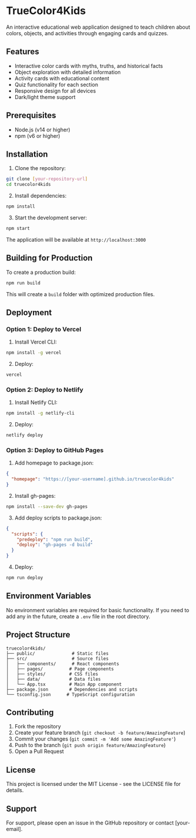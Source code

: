 # TrueColor4Kids

An interactive educational web application designed to teach children about colors, objects, and activities through engaging cards and quizzes.

## Features

- Interactive color cards with myths, truths, and historical facts
- Object exploration with detailed information
- Activity cards with educational content
- Quiz functionality for each section
- Responsive design for all devices
- Dark/light theme support

## Prerequisites

- Node.js (v14 or higher)
- npm (v6 or higher)

## Installation

1. Clone the repository:
```bash
git clone [your-repository-url]
cd truecolor4kids
```

2. Install dependencies:
```bash
npm install
```

3. Start the development server:
```bash
npm start
```

The application will be available at `http://localhost:3000`

## Building for Production

To create a production build:

```bash
npm run build
```

This will create a `build` folder with optimized production files.

## Deployment

### Option 1: Deploy to Vercel

1. Install Vercel CLI:
```bash
npm install -g vercel
```

2. Deploy:
```bash
vercel
```

### Option 2: Deploy to Netlify

1. Install Netlify CLI:
```bash
npm install -g netlify-cli
```

2. Deploy:
```bash
netlify deploy
```

### Option 3: Deploy to GitHub Pages

1. Add homepage to package.json:
```json
{
  "homepage": "https://[your-username].github.io/truecolor4kids"
}
```

2. Install gh-pages:
```bash
npm install --save-dev gh-pages
```

3. Add deploy scripts to package.json:
```json
{
  "scripts": {
    "predeploy": "npm run build",
    "deploy": "gh-pages -d build"
  }
}
```

4. Deploy:
```bash
npm run deploy
```

## Environment Variables

No environment variables are required for basic functionality. If you need to add any in the future, create a `.env` file in the root directory.

## Project Structure

```
truecolor4kids/
├── public/              # Static files
├── src/                 # Source files
│   ├── components/      # React components
│   ├── pages/          # Page components
│   ├── styles/         # CSS files
│   ├── data/           # Data files
│   └── App.tsx         # Main App component
├── package.json        # Dependencies and scripts
└── tsconfig.json      # TypeScript configuration
```

## Contributing

1. Fork the repository
2. Create your feature branch (`git checkout -b feature/AmazingFeature`)
3. Commit your changes (`git commit -m 'Add some AmazingFeature'`)
4. Push to the branch (`git push origin feature/AmazingFeature`)
5. Open a Pull Request

## License

This project is licensed under the MIT License - see the LICENSE file for details.

## Support

For support, please open an issue in the GitHub repository or contact [your-email].
